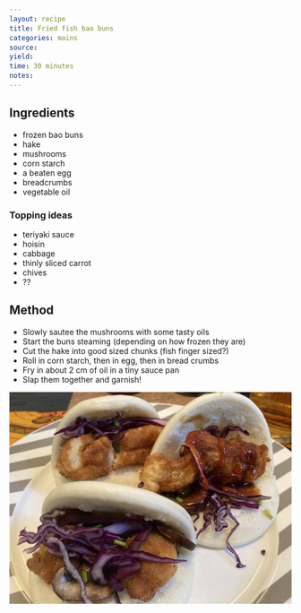 ```yaml
---
layout: recipe
title: Fried fish bao buns
categories: mains
source: 
yield: 
time: 30 minutes
notes: 
---
```


## Ingredients
- frozen bao buns
- hake
- mushrooms
- corn starch
- a beaten egg
- breadcrumbs
- vegetable oil

### Topping ideas
- teriyaki sauce
- hoisin
- cabbage
- thinly sliced carrot
- chives
- ??

## Method
- Slowly sautee the mushrooms with some tasty oils
- Start the buns steaming (depending on how frozen they are)
- Cut the hake into good sized chunks (fish finger sized?)
- Roll in corn starch, then in egg, then in bread crumbs
- Fry in about 2 cm of oil in a tiny sauce pan
- Slap them together and garnish!

![recipe-photo](/images/fish-bao.jpg)

